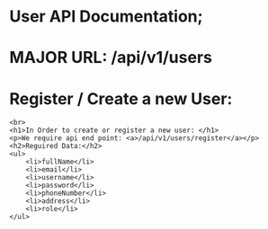 # User API Documentation;

# MAJOR URL: /api/v1/users

# Register / Create a new User:
    <br>
    <h1>In Order to create or register a new user: </h1>
    <p>We require api end point: <a>/api/v1/users/register</a></p>
    <h2>Reguired Data:</h2>
    <ul>
        <li>fullName</li>
        <li>email</li>
        <li>username</li>
        <li>password</li>
        <li>phoneNumber</li>
        <li>address</li>
        <li>role</li>
    </ul>







